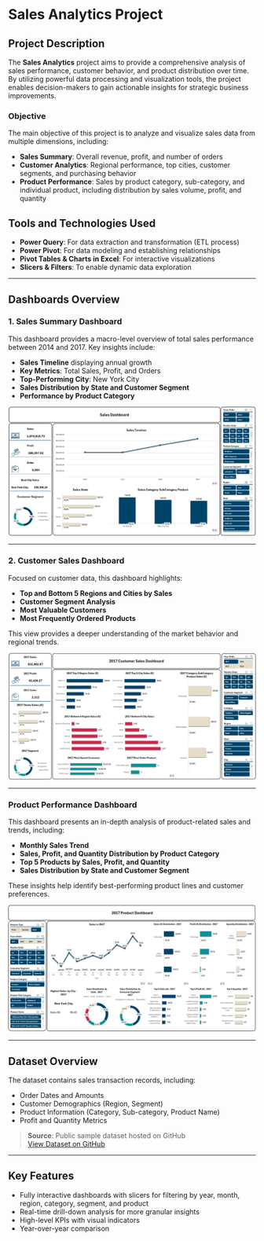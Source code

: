 
# Sales Analytics Project

## Project Description
The **Sales Analytics** project aims to provide a comprehensive analysis of sales performance, customer behavior, and product distribution over time. By utilizing powerful data processing and visualization tools, the project enables decision-makers to gain actionable insights for strategic business improvements.

### Objective
The main objective of this project is to analyze and visualize sales data from multiple dimensions, including:
- **Sales Summary**: Overall revenue, profit, and number of orders
- **Customer Analytics**: Regional performance, top cities, customer segments, and purchasing behavior
- **Product Performance**: Sales by product category, sub-category, and individual product, including distribution by sales volume, profit, and quantity

## Tools and Technologies Used
- **Power Query**: For data extraction and transformation (ETL process)
- **Power Pivot**: For data modeling and establishing relationships
- **Pivot Tables & Charts in Excel**: For interactive visualizations
- **Slicers & Filters**: To enable dynamic data exploration

---

## Dashboards Overview

### 1. Sales Summary Dashboard
This dashboard provides a macro-level overview of total sales performance between 2014 and 2017. Key insights include:
- **Sales Timeline** displaying annual growth
- **Key Metrics**: Total Sales, Profit, and Orders
- **Top-Performing City**: New York City
- **Sales Distribution by State and Customer Segment**
- **Performance by Product Category**

![Sales Summary Dashboard](image/superstore-summary.png)

---

### 2. Customer Sales Dashboard
Focused on customer data, this dashboard highlights:
- **Top and Bottom 5 Regions and Cities by Sales**
- **Customer Segment Analysis**
- **Most Valuable Customers**
- **Most Frequently Ordered Products**

This view provides a deeper understanding of the market behavior and regional trends.

![Customer Sales Dashboard](image/superstore-customer.png)

---

### Product Performance Dashboard
This dashboard presents an in-depth analysis of product-related sales and trends, including:
- **Monthly Sales Trend**
- **Sales, Profit, and Quantity Distribution by Product Category**
- **Top 5 Products by Sales, Profit, and Quantity**
- **Sales Distribution by State and Customer Segment**

These insights help identify best-performing product lines and customer preferences.

![Product Performance Dashboard](image/superstore-product.png)

---

## Dataset Overview
The dataset contains sales transaction records, including:
- Order Dates and Amounts
- Customer Demographics (Region, Segment)
- Product Information (Category, Sub-category, Product Name)
- Profit and Quantity Metrics

> **Source**: Public sample dataset hosted on GitHub  
> [View Dataset on GitHub](https://github.com/denindrap23/Excel/blob/main/Sales%20Analytics/dataset/superstore.csv)

---

## Key Features
- Fully interactive dashboards with slicers for filtering by year, month, region, category, segment, and product
- Real-time drill-down analysis for more granular insights
- High-level KPIs with visual indicators
- Year-over-year comparison

